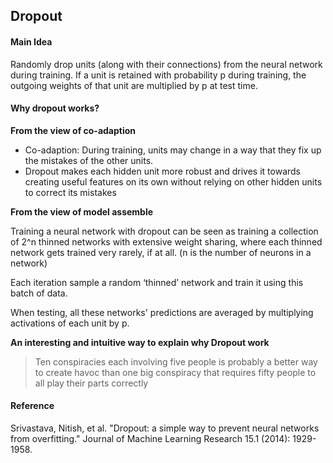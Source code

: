 ## Dropout

#### Main Idea
Randomly drop units (along with their connections) from the neural network during training.  If a unit is retained with probability p during training, the outgoing weights of that unit are multiplied by p at test time.

#### Why dropout works?
**From the view of co-adaption**
- Co-adaption: During training, units may change in a way that they fix up the mistakes of the other units.
- Dropout makes each hidden unit more robust and drives it towards creating useful features on its own without relying on other hidden units to correct its mistakes

**From the view of model assemble**

Training a neural network with dropout can be seen as training a collection of 2^n thinned networks with extensive weight sharing, where each thinned network gets trained very rarely, if at all. (n is the number of neurons in a network)

Each iteration sample a random ‘thinned’ network and train it using this batch of data.

When testing, all these networks' predictions are averaged by multiplying activations of each unit by p.

**An interesting and intuitive way to explain why Dropout work**
 > Ten conspiracies each involving five people is probably a better way to create havoc than one big conspiracy that requires fifty people to all play their parts correctly

#### Reference

Srivastava, Nitish, et al. "Dropout: a simple way to prevent neural networks from overfitting." Journal of Machine Learning Research 15.1 (2014): 1929-1958.
